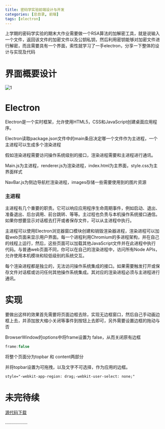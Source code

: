 ```yaml
---
title: 密码学实验前端设计与开发
categories: [总目录, 前端]
tags: [electron]
---
```


上学期的密码学实验的期末大作业需要做一个RSA算法的加解密工具，就是说输入一个文件，返回该文件的加密文件以及公钥私钥，然后利用密钥能够对加密文件进行解密，而且需要具有一个界面，索性就学习了一手electron，分享一下整体的设计与实现及代码

# 界面概要设计

![1](https://s3.ax1x.com/2021/01/19/s2NqmD.png)

# Electron

Electron是一个实时框架，允许使用HTML5，CSS和JavaScript创建桌面应用程序。

Electron读取package.json文件中的main条目决定哪一个文件作为主进程，一个主进程可以生成多个渲染进程

假如渲染进程需要访问操作系统级别的接口，渲染进程需要和主进程进行通讯。

Main.js为主进程，renderer.js为渲染进程，index.html为主界面，style.css为主界面样式

NavBar.js为侧边导航栏渲染进程，images存储一些需要使用到的图片资源

### 主进程

主进程有几个重要的职责。它可以响应应用程序生命周期事件，例如启动、退出、准备退出、后台调用、前台跳转、等等。主过程也负责与本机操作系统接口通信。如果你想要显示对话框去打开或者保存文件，可以从主进程中执行。

主进程可以使用Electron浏览器窗口模块创建和销毁渲染器进程，渲染进程可以加载web页面来显示用户界面。每一个进程利用Chromium的多进程架构，并在自己的线程上运行，然后，这些页面可以加载其他JavaScript文件并在此进程中执行代码。与普通web页面不同，你可以在自己的渲染进程中，访问所有Node APIs，允许使用本机模块和较低级别的系统交互。

每个渲染进程都是独立的，无法访问操作系统集成的接口。如果需要触发打开或保存文件对话框或访问任何其他操作系统集成。其对应的渲染进程必须与主进程进行通讯。

# 实现

要做出这样的效果首先需要将页面边框去除，实现无边框窗口，然后自己手动画边框上去，并添加放大缩小关闭等事件到按钮上去即可，另外需要设置边框的拖动与否

BrowserWindow的options中将frame设置为 false，从而关闭原有边框

```javascript
frame:false
```

将整个页面分为topbar 和 content两部分

并将topbar设置为可拖拽，以及文字不可选择，作为应用的边框。

~~~html
style="-webkit-app-region: drag;-webkit-user-select: none;"
~~~



# 未完待续

[源代码下载](https://github.com/caihongdepiaoyi/cryptography-experiment-electron)

………………